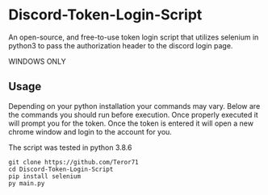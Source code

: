 # Discord-Token-Login-Script
An open-source, and free-to-use token login script that utilizes selenium in python3 to pass the authorization header to the discord login page.

WINDOWS ONLY

## Usage

Depending on your python installation your commands may vary. 
Below are the commands you should run before execution.
Once properly executed it will prompt you for the token. 
Once the token is entered it will open a new chrome window and login to the account for you.

The script was tested in python 3.8.6

```
git clone https://github.com/Teror71
cd Discord-Token-Login-Script
pip install selenium
py main.py
```
